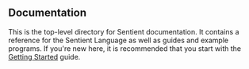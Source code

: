 ## Documentation

This is the top-level directory for Sentient documentation. It contains a
reference for the Sentient Language as well as guides and example programs. If
you're new here, it is recommended that you start with the
[Getting Started](guides/getting_started.md) guide.
